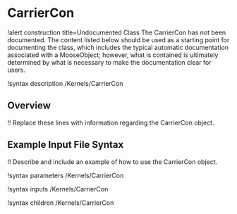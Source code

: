 # CarrierCon

!alert construction title=Undocumented Class
The CarrierCon has not been documented. The content listed below should be used as a starting point for
documenting the class, which includes the typical automatic documentation associated with a
MooseObject; however, what is contained is ultimately determined by what is necessary to make the
documentation clear for users.

!syntax description /Kernels/CarrierCon

## Overview

!! Replace these lines with information regarding the CarrierCon object.

## Example Input File Syntax

!! Describe and include an example of how to use the CarrierCon object.

!syntax parameters /Kernels/CarrierCon

!syntax inputs /Kernels/CarrierCon

!syntax children /Kernels/CarrierCon
